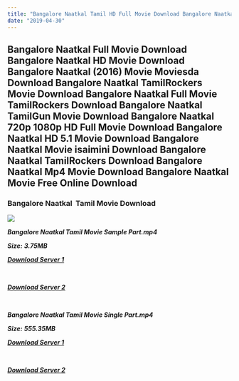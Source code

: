 ```yaml
---
title: "Bangalore Naatkal Tamil HD Full Movie Download Bangalore Naatkal Tamil HD Movie Download"
date: "2019-04-30"
---
```


## Bangalore Naatkal Full Movie Download Bangalore Naatkal HD Movie Download Bangalore Naatkal (2016) Movie Moviesda Download Bangalore Naatkal TamilRockers Movie Download Bangalore Naatkal Full Movie TamilRockers Download Bangalore Naatkal TamilGun Movie Download Bangalore Naatkal 720p 1080p HD Full Movie Download Bangalore Naatkal HD 5.1 Movie Download Bangalore Naatkal Movie isaimini Download Bangalore Naatkal TamilRockers Download Bangalore Naatkal Mp4 Movie Download Bangalore Naatkal Movie Free Online Download

### Bangalore Naatkal  Tamil Movie Download

![](https://images.moviebuff.com/9c27569a-3ce6-40a1-8f93-7f9829c5103d?w=1000)

**_Bangalore Naatkal Tamil Movie Sample Part.mp4_**

**_Size:_** **_3.75MB_**

**_[Download Server 1](http://s1.uptofiles.net//files/Tamil{18b9e36be58349bcedc591cb24b1d58373c4fcb8ec6c90ee99c2d93b5f4aedc9}202016{18b9e36be58349bcedc591cb24b1d58373c4fcb8ec6c90ee99c2d93b5f4aedc9}20Movies/Bangalore{18b9e36be58349bcedc591cb24b1d58373c4fcb8ec6c90ee99c2d93b5f4aedc9}20Naatkal{18b9e36be58349bcedc591cb24b1d58373c4fcb8ec6c90ee99c2d93b5f4aedc9}20(2016)/Bangalore{18b9e36be58349bcedc591cb24b1d58373c4fcb8ec6c90ee99c2d93b5f4aedc9}20Naatkal{18b9e36be58349bcedc591cb24b1d58373c4fcb8ec6c90ee99c2d93b5f4aedc9}20(640x360)/Bangalore{18b9e36be58349bcedc591cb24b1d58373c4fcb8ec6c90ee99c2d93b5f4aedc9}20Naatkal{18b9e36be58349bcedc591cb24b1d58373c4fcb8ec6c90ee99c2d93b5f4aedc9}20HD{18b9e36be58349bcedc591cb24b1d58373c4fcb8ec6c90ee99c2d93b5f4aedc9}20Sample.mp4)_**

**_[  
](http://s1.uptofiles.net//files/Tamil{18b9e36be58349bcedc591cb24b1d58373c4fcb8ec6c90ee99c2d93b5f4aedc9}202016{18b9e36be58349bcedc591cb24b1d58373c4fcb8ec6c90ee99c2d93b5f4aedc9}20Movies/Bangalore{18b9e36be58349bcedc591cb24b1d58373c4fcb8ec6c90ee99c2d93b5f4aedc9}20Naatkal{18b9e36be58349bcedc591cb24b1d58373c4fcb8ec6c90ee99c2d93b5f4aedc9}20(2016)/Bangalore{18b9e36be58349bcedc591cb24b1d58373c4fcb8ec6c90ee99c2d93b5f4aedc9}20Naatkal{18b9e36be58349bcedc591cb24b1d58373c4fcb8ec6c90ee99c2d93b5f4aedc9}20(640x360)/Bangalore{18b9e36be58349bcedc591cb24b1d58373c4fcb8ec6c90ee99c2d93b5f4aedc9}20Naatkal{18b9e36be58349bcedc591cb24b1d58373c4fcb8ec6c90ee99c2d93b5f4aedc9}20HD{18b9e36be58349bcedc591cb24b1d58373c4fcb8ec6c90ee99c2d93b5f4aedc9}20Sample.mp4)_**

**_[Download Server 2](http://s1.uptofiles.net//files/Tamil{18b9e36be58349bcedc591cb24b1d58373c4fcb8ec6c90ee99c2d93b5f4aedc9}202016{18b9e36be58349bcedc591cb24b1d58373c4fcb8ec6c90ee99c2d93b5f4aedc9}20Movies/Bangalore{18b9e36be58349bcedc591cb24b1d58373c4fcb8ec6c90ee99c2d93b5f4aedc9}20Naatkal{18b9e36be58349bcedc591cb24b1d58373c4fcb8ec6c90ee99c2d93b5f4aedc9}20(2016)/Bangalore{18b9e36be58349bcedc591cb24b1d58373c4fcb8ec6c90ee99c2d93b5f4aedc9}20Naatkal{18b9e36be58349bcedc591cb24b1d58373c4fcb8ec6c90ee99c2d93b5f4aedc9}20(640x360)/Bangalore{18b9e36be58349bcedc591cb24b1d58373c4fcb8ec6c90ee99c2d93b5f4aedc9}20Naatkal{18b9e36be58349bcedc591cb24b1d58373c4fcb8ec6c90ee99c2d93b5f4aedc9}20HD{18b9e36be58349bcedc591cb24b1d58373c4fcb8ec6c90ee99c2d93b5f4aedc9}20Sample.mp4)_**

**_[  
](http://s1.uptofiles.net//files/Tamil{18b9e36be58349bcedc591cb24b1d58373c4fcb8ec6c90ee99c2d93b5f4aedc9}202016{18b9e36be58349bcedc591cb24b1d58373c4fcb8ec6c90ee99c2d93b5f4aedc9}20Movies/Bangalore{18b9e36be58349bcedc591cb24b1d58373c4fcb8ec6c90ee99c2d93b5f4aedc9}20Naatkal{18b9e36be58349bcedc591cb24b1d58373c4fcb8ec6c90ee99c2d93b5f4aedc9}20(2016)/Bangalore{18b9e36be58349bcedc591cb24b1d58373c4fcb8ec6c90ee99c2d93b5f4aedc9}20Naatkal{18b9e36be58349bcedc591cb24b1d58373c4fcb8ec6c90ee99c2d93b5f4aedc9}20(640x360)/Bangalore{18b9e36be58349bcedc591cb24b1d58373c4fcb8ec6c90ee99c2d93b5f4aedc9}20Naatkal{18b9e36be58349bcedc591cb24b1d58373c4fcb8ec6c90ee99c2d93b5f4aedc9}20HD{18b9e36be58349bcedc591cb24b1d58373c4fcb8ec6c90ee99c2d93b5f4aedc9}20Sample.mp4)_**

**_Bangalore Naatkal Tamil Movie Single Part.mp4_**

**_Size:_** **_555.35MB_**

**_[Download Server 1](http://s1.uptofiles.net//files/Tamil{18b9e36be58349bcedc591cb24b1d58373c4fcb8ec6c90ee99c2d93b5f4aedc9}202016{18b9e36be58349bcedc591cb24b1d58373c4fcb8ec6c90ee99c2d93b5f4aedc9}20Movies/Bangalore{18b9e36be58349bcedc591cb24b1d58373c4fcb8ec6c90ee99c2d93b5f4aedc9}20Naatkal{18b9e36be58349bcedc591cb24b1d58373c4fcb8ec6c90ee99c2d93b5f4aedc9}20(2016)/Bangalore{18b9e36be58349bcedc591cb24b1d58373c4fcb8ec6c90ee99c2d93b5f4aedc9}20Naatkal{18b9e36be58349bcedc591cb24b1d58373c4fcb8ec6c90ee99c2d93b5f4aedc9}20(640x360)/Bangalore{18b9e36be58349bcedc591cb24b1d58373c4fcb8ec6c90ee99c2d93b5f4aedc9}20Naatkal{18b9e36be58349bcedc591cb24b1d58373c4fcb8ec6c90ee99c2d93b5f4aedc9}20HD.mp4)_**

**_[  
](http://s1.uptofiles.net//files/Tamil{18b9e36be58349bcedc591cb24b1d58373c4fcb8ec6c90ee99c2d93b5f4aedc9}202016{18b9e36be58349bcedc591cb24b1d58373c4fcb8ec6c90ee99c2d93b5f4aedc9}20Movies/Bangalore{18b9e36be58349bcedc591cb24b1d58373c4fcb8ec6c90ee99c2d93b5f4aedc9}20Naatkal{18b9e36be58349bcedc591cb24b1d58373c4fcb8ec6c90ee99c2d93b5f4aedc9}20(2016)/Bangalore{18b9e36be58349bcedc591cb24b1d58373c4fcb8ec6c90ee99c2d93b5f4aedc9}20Naatkal{18b9e36be58349bcedc591cb24b1d58373c4fcb8ec6c90ee99c2d93b5f4aedc9}20(640x360)/Bangalore{18b9e36be58349bcedc591cb24b1d58373c4fcb8ec6c90ee99c2d93b5f4aedc9}20Naatkal{18b9e36be58349bcedc591cb24b1d58373c4fcb8ec6c90ee99c2d93b5f4aedc9}20HD.mp4)_**

**_[Download Server 2](http://s1.uptofiles.net//files/Tamil{18b9e36be58349bcedc591cb24b1d58373c4fcb8ec6c90ee99c2d93b5f4aedc9}202016{18b9e36be58349bcedc591cb24b1d58373c4fcb8ec6c90ee99c2d93b5f4aedc9}20Movies/Bangalore{18b9e36be58349bcedc591cb24b1d58373c4fcb8ec6c90ee99c2d93b5f4aedc9}20Naatkal{18b9e36be58349bcedc591cb24b1d58373c4fcb8ec6c90ee99c2d93b5f4aedc9}20(2016)/Bangalore{18b9e36be58349bcedc591cb24b1d58373c4fcb8ec6c90ee99c2d93b5f4aedc9}20Naatkal{18b9e36be58349bcedc591cb24b1d58373c4fcb8ec6c90ee99c2d93b5f4aedc9}20(640x360)/Bangalore{18b9e36be58349bcedc591cb24b1d58373c4fcb8ec6c90ee99c2d93b5f4aedc9}20Naatkal{18b9e36be58349bcedc591cb24b1d58373c4fcb8ec6c90ee99c2d93b5f4aedc9}20HD.mp4)_**
